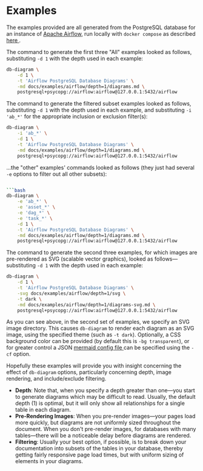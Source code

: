 # Examples

The examples provided are all generated from the PostgreSQL database
for an instance of [Apache Airflow](https://airflow.apache.org), run
locally with `docker compose` as described [here
](https://airflow.apache.org/docs/apache-airflow/stable/howto/docker-compose/index.html).

The command to generate the first three "All" examples looked as follows,
substituting `-d 1` with the depth used in each example:

```bash
db-diagram \
    -d 1 \
    -t 'Airflow PostgreSQL Database Diagrams' \
    -md docs/examples/airflow/depth=1/diagrams.md \
    postgresql+psycopg://airflow:airflow@127.0.0.1:5432/airflow
```

The command to generate the filtered subset examples looked as follows,
substituting `-d 1` with the depth used in each example, and substituting
`-i 'ab_*'` for the appropriate inclusion or exclusion filter(s):

```bash
db-diagram \
    -i 'ab_*' \
    -d 1 \
    -t 'Airflow PostgreSQL Database Diagrams' \
    -md docs/examples/airflow/depth=1/diagrams.md \
    postgresql+psycopg://airflow:airflow@127.0.0.1:5432/airflow
```

...the "other" examples' commands looked as follows (they just had several `-e`
options to filter out all other subsets):

```bash

```bash
db-diagram \
    -e 'ab_*' \
    -e 'asset_*' \
    -e 'dag_*' \
    -e 'task_*' \
    -d 1 \
    -t 'Airflow PostgreSQL Database Diagrams' \
    -md docs/examples/airflow/depth=1/diagrams.md \
    postgresql+psycopg://airflow:airflow@127.0.0.1:5432/airflow
```

The command to generate the second three examples, for which images
are pre-rendered as SVG (scalable vector graphics), looked as
follows—substituting `-d 1` with the depth used in each example:

```bash
db-diagram \
    -d 1 \
    -t 'Airflow PostgreSQL Database Diagrams' \
    -svg docs/examples/airflow/depth=1/svg \
    -t dark \
    -md docs/examples/airflow/depth=1/diagrams-svg.md \
    postgresql+psycopg://airflow:airflow@127.0.0.1:5432/airflow
```

As you can see above, in the second set of examples, we specify an SVG
image directory. This causes `db-diagram` to render each diagram
as an SVG image, using the specified theme (such as `-t dark`). Optionally,
a CSS background color can be provided (by default this is `-bg transparent`),
or for greater control a JSON [mermaid config file
](https://mermaid.js.org/config/schema-docs/config.html) can be specified
using the `-cf` option.

Hopefully these examples will provide you with insight concerning the
effect of `db-diagram` options, particularly concerning depth, image
rendering, and include/exclude filtering.

-   **Depth**: Note that, when you specify a depth greater than one—you start
    to generate diagrams which may be difficult to read. Usually,
    the default depth (1) is optimal, but it will only show all relationships
    for a single table in each diagram.
-   **Pre-Rendering Images**: When you pre-render images—your pages load more
    quickly, but diagrams are not uniformly sized throughout the document.
    When you don't pre-render images, for databases with many tables—there
    will be a noticeable delay before diagrams are rendered.
-   **Filtering**: Usually your best option, if possible, is to break down
    your documentation into subsets of the tables in your database, thereby
    getting fairly responsive page load times, but with uniform sizing of
    elements in your diagrams.
